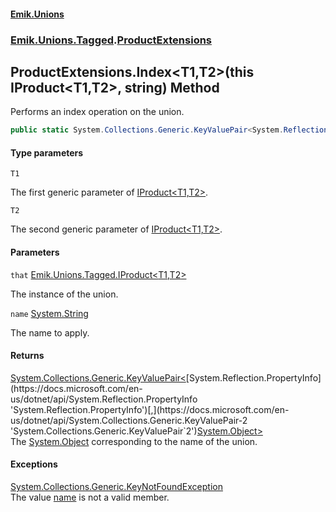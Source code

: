 #### [Emik.Unions](index.md 'index')
### [Emik.Unions.Tagged](Emik.Unions.Tagged.md 'Emik.Unions.Tagged').[ProductExtensions](ProductExtensions.md 'Emik.Unions.Tagged.ProductExtensions')

## ProductExtensions.Index<T1,T2>(this IProduct<T1,T2>, string) Method

Performs an index operation on the union.

```csharp
public static System.Collections.Generic.KeyValuePair<System.Reflection.PropertyInfo,object?> Index<T1,T2>(this Emik.Unions.Tagged.IProduct<T1,T2> that, string name);
```
#### Type parameters

<a name='Emik.Unions.Tagged.ProductExtensions.Index_T1,T2_(thisEmik.Unions.Tagged.IProduct_T1,T2_,string).T1'></a>

`T1`

The first generic parameter of [IProduct&lt;T1,T2&gt;](IProduct{T1,T2}.md 'Emik.Unions.Tagged.IProduct<T1,T2>').

<a name='Emik.Unions.Tagged.ProductExtensions.Index_T1,T2_(thisEmik.Unions.Tagged.IProduct_T1,T2_,string).T2'></a>

`T2`

The second generic parameter of [IProduct&lt;T1,T2&gt;](IProduct{T1,T2}.md 'Emik.Unions.Tagged.IProduct<T1,T2>').
#### Parameters

<a name='Emik.Unions.Tagged.ProductExtensions.Index_T1,T2_(thisEmik.Unions.Tagged.IProduct_T1,T2_,string).that'></a>

`that` [Emik.Unions.Tagged.IProduct&lt;](IProduct{T1,T2}.md 'Emik.Unions.Tagged.IProduct<T1,T2>')[T1](ProductExtensions.Index{T1,T2}(IProduct{T1,T2},String).md#Emik.Unions.Tagged.ProductExtensions.Index_T1,T2_(thisEmik.Unions.Tagged.IProduct_T1,T2_,string).T1 'Emik.Unions.Tagged.ProductExtensions.Index<T1,T2>(this Emik.Unions.Tagged.IProduct<T1,T2>, string).T1')[,](IProduct{T1,T2}.md 'Emik.Unions.Tagged.IProduct<T1,T2>')[T2](ProductExtensions.Index{T1,T2}(IProduct{T1,T2},String).md#Emik.Unions.Tagged.ProductExtensions.Index_T1,T2_(thisEmik.Unions.Tagged.IProduct_T1,T2_,string).T2 'Emik.Unions.Tagged.ProductExtensions.Index<T1,T2>(this Emik.Unions.Tagged.IProduct<T1,T2>, string).T2')[&gt;](IProduct{T1,T2}.md 'Emik.Unions.Tagged.IProduct<T1,T2>')

The instance of the union.

<a name='Emik.Unions.Tagged.ProductExtensions.Index_T1,T2_(thisEmik.Unions.Tagged.IProduct_T1,T2_,string).name'></a>

`name` [System.String](https://docs.microsoft.com/en-us/dotnet/api/System.String 'System.String')

The name to apply.

#### Returns
[System.Collections.Generic.KeyValuePair&lt;](https://docs.microsoft.com/en-us/dotnet/api/System.Collections.Generic.KeyValuePair-2 'System.Collections.Generic.KeyValuePair`2')[System.Reflection.PropertyInfo](https://docs.microsoft.com/en-us/dotnet/api/System.Reflection.PropertyInfo 'System.Reflection.PropertyInfo')[,](https://docs.microsoft.com/en-us/dotnet/api/System.Collections.Generic.KeyValuePair-2 'System.Collections.Generic.KeyValuePair`2')[System.Object](https://docs.microsoft.com/en-us/dotnet/api/System.Object 'System.Object')[&gt;](https://docs.microsoft.com/en-us/dotnet/api/System.Collections.Generic.KeyValuePair-2 'System.Collections.Generic.KeyValuePair`2')  
The [System.Object](https://docs.microsoft.com/en-us/dotnet/api/System.Object 'System.Object') corresponding to the name of the union.

#### Exceptions

[System.Collections.Generic.KeyNotFoundException](https://docs.microsoft.com/en-us/dotnet/api/System.Collections.Generic.KeyNotFoundException 'System.Collections.Generic.KeyNotFoundException')  
The value [name](ProductExtensions.Index{T1,T2}(IProduct{T1,T2},String).md#Emik.Unions.Tagged.ProductExtensions.Index_T1,T2_(thisEmik.Unions.Tagged.IProduct_T1,T2_,string).name 'Emik.Unions.Tagged.ProductExtensions.Index<T1,T2>(this Emik.Unions.Tagged.IProduct<T1,T2>, string).name') is not a valid member.